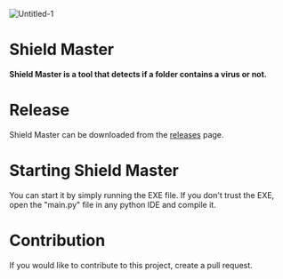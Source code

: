 ![Untitled-1](https://github.com/AgentP5547/Shield-Master/assets/97083513/51f25f80-58cc-4dfe-a27e-0b880d4dbd64)

# Shield Master

**Shield Master is a tool that detects if a folder contains a virus or not.**

# Release
Shield Master can be downloaded from the [releases](https://github.com/AgentP5547/Shield-Master/releases/) page.

# Starting Shield Master

You can start it by simply running the EXE file.
If you don't trust the EXE, open the "main.py" file in any python IDE and compile it.

# Contribution

If you would like to contribute to this project, create a pull request.
